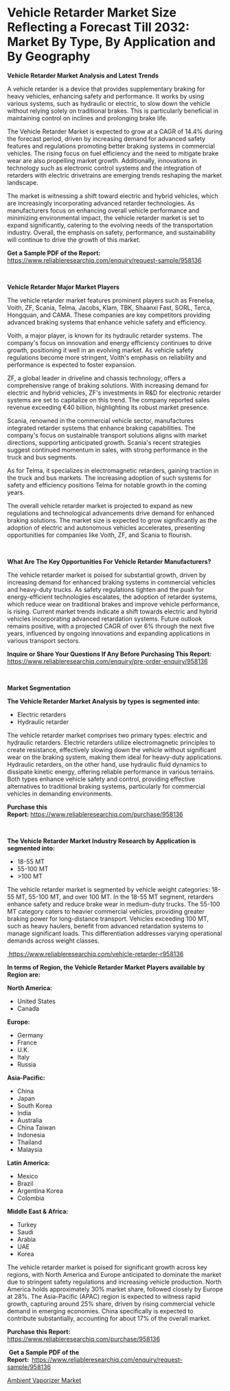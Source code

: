 <p><h1>Vehicle Retarder Market Size Reflecting a Forecast Till 2032: Market By Type, By Application and By Geography</h1></p><p><strong>Vehicle Retarder Market Analysis and Latest Trends</strong></p>
<p><p>A vehicle retarder is a device that provides supplementary braking for heavy vehicles, enhancing safety and performance. It works by using various systems, such as hydraulic or electric, to slow down the vehicle without relying solely on traditional brakes. This is particularly beneficial in maintaining control on inclines and prolonging brake life.</p><p>The Vehicle Retarder Market is expected to grow at a CAGR of 14.4% during the forecast period, driven by increasing demand for advanced safety features and regulations promoting better braking systems in commercial vehicles. The rising focus on fuel efficiency and the need to mitigate brake wear are also propelling market growth. Additionally, innovations in technology such as electronic control systems and the integration of retarders with electric drivetrains are emerging trends reshaping the market landscape. </p><p>The market is witnessing a shift toward electric and hybrid vehicles, which are increasingly incorporating advanced retarder technologies. As manufacturers focus on enhancing overall vehicle performance and minimizing environmental impact, the vehicle retarder market is set to expand significantly, catering to the evolving needs of the transportation industry. Overall, the emphasis on safety, performance, and sustainability will continue to drive the growth of this market.</p></p>
<p><strong>Get a Sample PDF of the Report:&nbsp;</strong> <a href="https://www.reliableresearchiq.com/enquiry/request-sample/958136?utm_campaign=3180&utm_medium=2&utm_source=Github&utm_content=ia&utm_term=21032025&utm_id=vehicle-retarder">https://www.reliableresearchiq.com/enquiry/request-sample/958136</a></p>
<p>&nbsp;</p>
<p><strong>Vehicle Retarder Major Market Players</strong></p>
<p><p>The vehicle retarder market features prominent players such as Frenelsa, Voith, ZF, Scania, Telma, Jacobs, Klam, TBK, Shaanxi Fast, SORL, Terca, Hongquan, and CAMA. These companies are key competitors providing advanced braking systems that enhance vehicle safety and efficiency.</p><p>Voith, a major player, is known for its hydraulic retarder systems. The company's focus on innovation and energy efficiency continues to drive growth, positioning it well in an evolving market. As vehicle safety regulations become more stringent, Voith's emphasis on reliability and performance is expected to foster expansion.</p><p>ZF, a global leader in driveline and chassis technology, offers a comprehensive range of braking solutions. With increasing demand for electric and hybrid vehicles, ZF's investments in R&D for electronic retarder systems are set to capitalize on this trend. The company reported sales revenue exceeding €40 billion, highlighting its robust market presence.</p><p>Scania, renowned in the commercial vehicle sector, manufactures integrated retarder systems that enhance braking capabilities. The company's focus on sustainable transport solutions aligns with market directions, supporting anticipated growth. Scania's recent strategies suggest continued momentum in sales, with strong performance in the truck and bus segments.</p><p>As for Telma, it specializes in electromagnetic retarders, gaining traction in the truck and bus markets. The increasing adoption of such systems for safety and efficiency positions Telma for notable growth in the coming years.</p><p>The overall vehicle retarder market is projected to expand as new regulations and technological advancements drive demand for enhanced braking solutions. The market size is expected to grow significantly as the adoption of electric and autonomous vehicles accelerates, presenting opportunities for companies like Voith, ZF, and Scania to flourish.</p></p>
<p>&nbsp;</p>
<p><strong>What Are The Key Opportunities For Vehicle Retarder Manufacturers?</strong></p>
<p><p>The vehicle retarder market is poised for substantial growth, driven by increasing demand for enhanced braking systems in commercial vehicles and heavy-duty trucks. As safety regulations tighten and the push for energy-efficient technologies escalates, the adoption of retarder systems, which reduce wear on traditional brakes and improve vehicle performance, is rising. Current market trends indicate a shift towards electric and hybrid vehicles incorporating advanced retardation systems. Future outlook remains positive, with a projected CAGR of over 6% through the next five years, influenced by ongoing innovations and expanding applications in various transport sectors.</p></p>
<p><strong>Inquire or Share Your Questions If Any Before Purchasing This Report:</strong> <a href="https://www.reliableresearchiq.com/enquiry/pre-order-enquiry/958136?utm_campaign=3180&utm_medium=2&utm_source=Github&utm_content=ia&utm_term=21032025&utm_id=vehicle-retarder">https://www.reliableresearchiq.com/enquiry/pre-order-enquiry/958136</a></p>
<p>&nbsp;</p>
<p><strong>Market Segmentation</strong></p>
<p><strong>The Vehicle Retarder Market Analysis by types is segmented into:</strong></p>
<p><ul><li>Electric retarders</li><li>Hydraulic retarder</li></ul></p>
<p><p>The vehicle retarder market comprises two primary types: electric and hydraulic retarders. Electric retarders utilize electromagnetic principles to create resistance, effectively slowing down the vehicle without significant wear on the braking system, making them ideal for heavy-duty applications. Hydraulic retarders, on the other hand, use hydraulic fluid dynamics to dissipate kinetic energy, offering reliable performance in various terrains. Both types enhance vehicle safety and control, providing effective alternatives to traditional braking systems, particularly for commercial vehicles in demanding environments.</p></p>
<p><strong>Purchase this Report:&nbsp;</strong><a href="https://www.reliableresearchiq.com/purchase/958136?utm_campaign=3180&utm_medium=2&utm_source=Github&utm_content=ia&utm_term=21032025&utm_id=vehicle-retarder">https://www.reliableresearchiq.com/purchase/958136</a></p>
<p>&nbsp;</p>
<p><strong>The Vehicle Retarder Market Industry Research by Application is segmented into:</strong></p>
<p><ul><li>18-55 MT</li><li>55-100 MT</li><li>>100 MT</li></ul></p>
<p><p>The vehicle retarder market is segmented by vehicle weight categories: 18-55 MT, 55-100 MT, and over 100 MT. In the 18-55 MT segment, retarders enhance safety and reduce brake wear in medium-duty trucks. The 55-100 MT category caters to heavier commercial vehicles, providing greater braking power for long-distance transport. Vehicles exceeding 100 MT, such as heavy haulers, benefit from advanced retardation systems to manage significant loads. This differentiation addresses varying operational demands across weight classes.</p></p>
<p><a href="https://www.reliableresearchiq.com/vehicle-retarder-r958136?utm_campaign=3180&utm_medium=2&utm_source=Github&utm_content=ia&utm_term=21032025&utm_id=vehicle-retarder">&nbsp;https://www.reliableresearchiq.com/vehicle-retarder-r958136</a></p>
<p><strong>In terms of Region, the Vehicle Retarder Market Players available by Region are:</strong></p>
<p>
    <p> <strong> North America: </strong>
        <ul>
            <li>United States</li>
            <li>Canada</li>
        </ul>
        </p> 
    <p> <strong> Europe: </strong>
        <ul>
            <li>Germany</li>
            <li>France</li>
            <li>U.K.</li>
            <li>Italy</li>
            <li>Russia</li>
        </ul>
        </p> 
    <p> <strong> Asia-Pacific: </strong>
        <ul>
            <li>China</li>
            <li>Japan</li>
            <li>South Korea</li>
            <li>India</li>
            <li>Australia</li>
            <li>China Taiwan</li>
            <li>Indonesia</li>
            <li>Thailand</li>
            <li>Malaysia</li>
        </ul>
        </p> 
    <p> <strong> Latin America: </strong>
        <ul>
            <li>Mexico</li>
            <li>Brazil</li>
            <li>Argentina Korea</li>
            <li>Colombia</li>
        </ul>
        </p> 
    <p> <strong> Middle East & Africa: </strong>
        <ul>
            <li>Turkey</li>
            <li>Saudi</li>
            <li>Arabia</li>
            <li>UAE</li>
            <li>Korea</li>
        </ul>
    </p>
    </p>
<p><p>The vehicle retarder market is poised for significant growth across key regions, with North America and Europe anticipated to dominate the market due to stringent safety regulations and increasing vehicle production. North America holds approximately 30% market share, followed closely by Europe at 28%. The Asia-Pacific (APAC) region is expected to witness rapid growth, capturing around 25% share, driven by rising commercial vehicle demand in emerging economies. China specifically is expected to contribute substantially, accounting for about 17% of the overall market.</p></p>
<p><strong>Purchase this Report: </strong><a href="https://www.reliableresearchiq.com/purchase/958136?utm_campaign=3180&utm_medium=2&utm_source=Github&utm_content=ia&utm_term=21032025&utm_id=vehicle-retarder">https://www.reliableresearchiq.com/purchase/958136</a></p>
<p>&nbsp;<strong>Get a Sample PDF of the Report:&nbsp;&nbsp;</strong><a href="https://www.reliableresearchiq.com/enquiry/request-sample/958136?utm_campaign=3180&utm_medium=2&utm_source=Github&utm_content=ia&utm_term=21032025&utm_id=vehicle-retarder">https://www.reliableresearchiq.com/enquiry/request-sample/958136</a></p>
<p><strong></strong></p>
<p><p><a href="https://github.com/bmorecock/Market-Research-Report-List-6/blob/main/ambient-vaporizer-market.md?utm_campaign=3180&utm_medium=2&utm_source=Github&utm_content=ia&utm_term=21032025&utm_id=vehicle-retarder">Ambient Vaporizer Market</a></p></p>